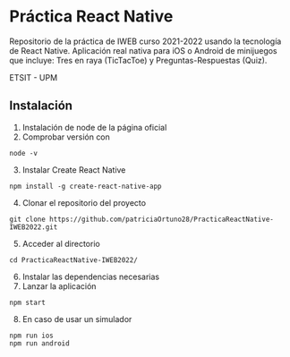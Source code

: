 # Práctica React Native

Repositorio de la práctica de IWEB curso 2021-2022 usando la tecnología de React Native. 
Aplicación real nativa para iOS o Android de minijuegos que incluye: Tres en raya (TicTacToe) y Preguntas-Respuestas (Quiz).

ETSIT - UPM

## Instalación
1. Instalación de node de la página oficial
2. Comprobar versión con
~~~ 
node -v 
~~~
3. Instalar Create React Native
~~~
npm install -g create-react-native-app
~~~
4. Clonar el repositorio del proyecto
~~~
git clone https://github.com/patriciaOrtuno28/PracticaReactNative-IWEB2022.git
~~~
5. Acceder al directorio
~~~
cd PracticaReactNative-IWEB2022/
~~~
6. Instalar las dependencias necesarias
7. Lanzar la aplicación
~~~
npm start
~~~
8. En caso de usar un simulador
~~~
npm run ios
npm run android
~~~
